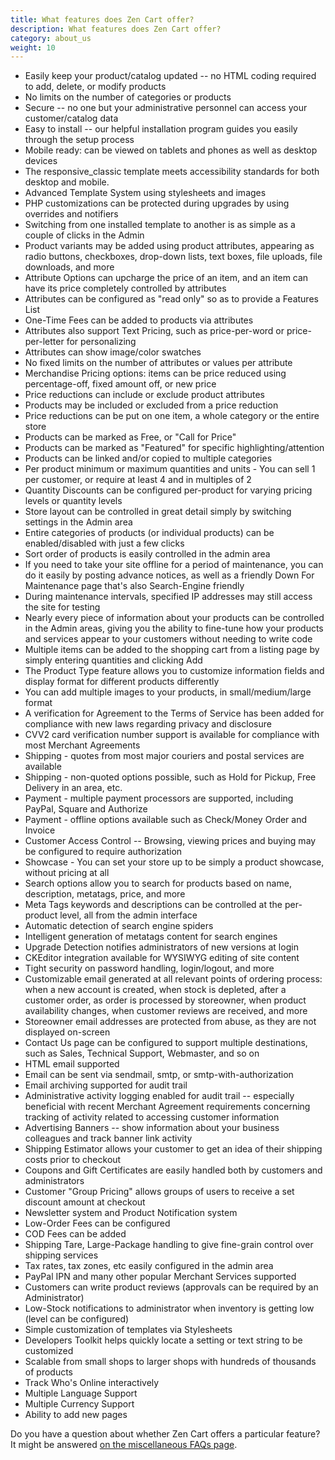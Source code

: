 ```yaml
---
title: What features does Zen Cart offer? 
description: What features does Zen Cart offer? 
category: about_us
weight: 10
---
```


- Easily keep your product/catalog updated -- no HTML coding required to add, delete, or modify products
- No limits on the number of categories or products
- Secure -- no one but your administrative personnel can access your customer/catalog data
- Easy to install -- our helpful installation program guides you easily through the setup process
- Mobile ready: can be viewed on tablets and phones as well as desktop devices
- The responsive_classic template meets accessibility standards for both desktop and mobile. 
- Advanced Template System using stylesheets and images
- PHP customizations can be protected during upgrades by using overrides and notifiers
- Switching from one installed template to another is as simple as a couple of clicks in the Admin
- Product variants may be added using product attributes, appearing as radio buttons, checkboxes, drop-down lists, text boxes, file uploads, file downloads, and more
- Attribute Options can upcharge the price of an item, and an item can have its price completely controlled by attributes 
- Attributes can be configured as "read only" so as to provide a Features List
- One-Time Fees can be added to products via attributes
- Attributes also support Text Pricing, such as price-per-word or price-per-letter for personalizing
- Attributes can show image/color swatches
- No fixed limits on the number of attributes or values per attribute
- Merchandise Pricing options: items can be price reduced using percentage-off, fixed amount off, or new price
- Price reductions can include or exclude product attributes 
- Products may be included or excluded from a price reduction 
- Price reductions can be put on one item, a whole category or the entire store
- Products can be marked as Free, or "Call for Price"
- Products can be marked as "Featured" for specific highlighting/attention
- Products can be linked and/or copied to multiple categories
- Per product minimum or maximum quantities and units - You can sell 1 per customer, or require at least 4 and in multiples of 2
- Quantity Discounts can be configured per-product for varying pricing levels or quantity levels
- Store layout can be controlled in great detail simply by switching settings in the Admin area
- Entire categories of products (or individual products) can be enabled/disabled with just a few clicks
- Sort order of products is easily controlled in the admin area
- If you need to take your site offline for a period of maintenance, you can do it easily by posting advance notices, as well as a friendly Down For Maintenance page that's also Search-Engine friendly
- During maintenance intervals, specified IP addresses may still access the site for testing
- Nearly every piece of information about your products can be controlled in the Admin areas, giving you the ability to fine-tune how your products and services appear to your customers without needing to write code
- Multiple items can be added to the shopping cart from a listing page by simply entering quantities and clicking Add
- The Product Type feature allows you to customize information fields and display format for different products differently
- You can add multiple images to your products, in small/medium/large format
- A verification for Agreement to the Terms of Service has been added for compliance with new laws regarding privacy and disclosure
- CVV2 card verification number support is available for compliance with most Merchant Agreements
- Shipping - quotes from most major couriers and postal services are available 
- Shipping - non-quoted options possible, such as Hold for Pickup, Free Delivery in an area, etc. 
- Payment - multiple payment processors are supported, including PayPal, Square and Authorize 
- Payment - offline options available such as Check/Money Order and Invoice
- Customer Access Control -- Browsing, viewing prices and buying may be configured to require authorization 
- Showcase - You can set your store up to be simply a product showcase, without pricing at all
- Search options allow you to search for products based on name, description, metatags, price, and more
- Meta Tags keywords and descriptions can be controlled at the per-product level, all from the admin interface
- Automatic detection of search engine spiders
- Intelligent generation of metatags content for search engines
- Upgrade Detection notifies administrators of new versions at login
- CKEditor integration available for WYSIWYG editing of site content
- Tight security on password handling, login/logout, and more
- Customizable email generated at all relevant points of ordering process: when a new account is created, when stock is depleted, after a customer order, as order is processed by storeowner, when product availability changes, when customer reviews are received, and more
- Storeowner email addresses are protected from abuse, as they are not displayed on-screen 
- Contact Us page can be configured to support multiple destinations, such as Sales, Technical Support, Webmaster, and so on
- HTML email supported
- Email can be sent via sendmail, smtp, or smtp-with-authorization
- Email archiving supported for audit trail
- Administrative activity logging enabled for audit trail -- especially beneficial with recent Merchant Agreement requirements concerning tracking of activity related to accessing customer information
- Advertising Banners -- show information about your business colleagues and track banner link activity
- Shipping Estimator allows your customer to get an idea of their shipping costs prior to checkout
- Coupons and Gift Certificates are easily handled both by customers and administrators
- Customer "Group Pricing" allows groups of users to receive a set discount amount at checkout
- Newsletter system and Product Notification system
- Low-Order Fees can be configured
- COD Fees can be added
- Shipping Tare, Large-Package handling to give fine-grain control over shipping services
- Tax rates, tax zones, etc easily configured in the admin area
- PayPal IPN and many other popular Merchant Services supported
- Customers can write product reviews (approvals can be required by an Administrator)
- Low-Stock notifications to administrator when inventory is getting low (level can be configured)
- Simple customization of templates via Stylesheets
- Developers Toolkit helps quickly locate a setting or text string to be customized
- Scalable from small shops to larger shops with hundreds of thousands of products
- Track Who's Online interactively
- Multiple Language Support
- Multiple Currency Support
- Ability to add new pages 

Do you have a question about whether Zen Cart offers a particular feature? It might be answered [on the miscellaneous FAQs page](/user/miscellaneous/can_zen_cart).

